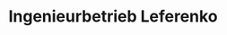 ---
title: "Ingenieurbetrieb Leferenko"
url: /luebeck/ingenieurbetrieb-leferenko/
shop: Autowerkstatt
---
